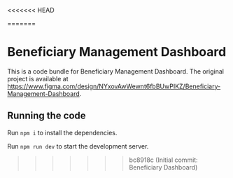 
<<<<<<< HEAD
  
=======
  # Beneficiary Management Dashboard

  This is a code bundle for Beneficiary Management Dashboard. The original project is available at https://www.figma.com/design/NYxovAwWewnt6fbBUwPIKZ/Beneficiary-Management-Dashboard.

  ## Running the code

  Run `npm i` to install the dependencies.

  Run `npm run dev` to start the development server.
  
>>>>>>> bc8918c (Initial commit: Beneficiary Dashboard)
